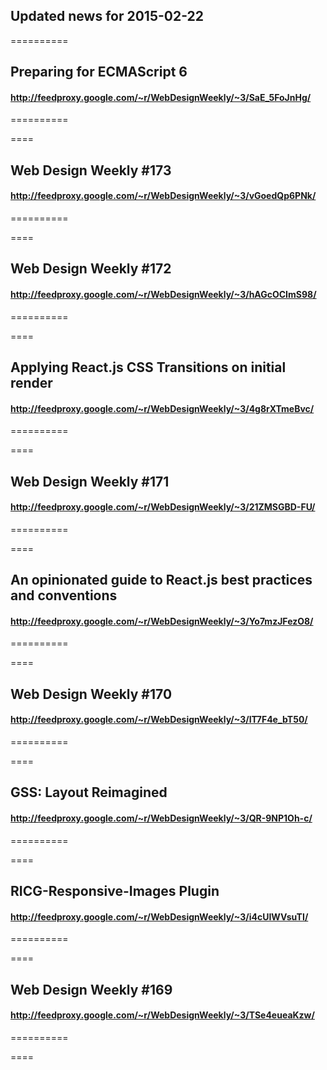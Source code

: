 ## Updated news for 2015-02-22 

==========
## Preparing for ECMAScript 6
#### http://feedproxy.google.com/~r/WebDesignWeekly/~3/SaE_5FoJnHg/

==========

====
## Web Design Weekly #173
#### http://feedproxy.google.com/~r/WebDesignWeekly/~3/vGoedQp6PNk/

==========

====
## Web Design Weekly #172
#### http://feedproxy.google.com/~r/WebDesignWeekly/~3/hAGcOCImS98/

==========

====
## Applying React.js CSS Transitions on initial render
#### http://feedproxy.google.com/~r/WebDesignWeekly/~3/4g8rXTmeBvc/

==========

====
## Web Design Weekly #171
#### http://feedproxy.google.com/~r/WebDesignWeekly/~3/21ZMSGBD-FU/

==========

====
## An opinionated guide to React.js best practices and conventions
#### http://feedproxy.google.com/~r/WebDesignWeekly/~3/Yo7mzJFezO8/

==========

====
## Web Design Weekly #170
#### http://feedproxy.google.com/~r/WebDesignWeekly/~3/IT7F4e_bT50/

==========

====
## GSS: Layout Reimagined
#### http://feedproxy.google.com/~r/WebDesignWeekly/~3/QR-9NP1Oh-c/

==========

====
## RICG-Responsive-Images Plugin
#### http://feedproxy.google.com/~r/WebDesignWeekly/~3/i4cUIWVsuTI/

==========

====
## Web Design Weekly #169
#### http://feedproxy.google.com/~r/WebDesignWeekly/~3/TSe4eueaKzw/

==========

====
